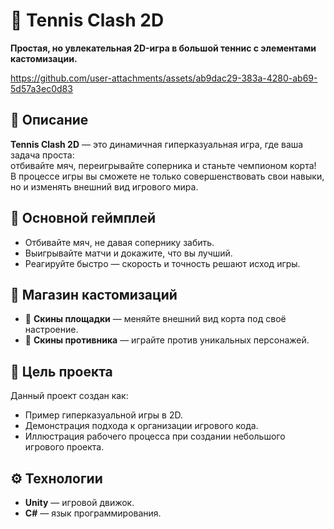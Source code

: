 # 🎾 Tennis Clash 2D  
**Простая, но увлекательная 2D-игра в большой теннис с элементами кастомизации.**  


https://github.com/user-attachments/assets/ab9dac29-383a-4280-ab69-5d57a3ec0d83

## 📜 Описание  
**Tennis Clash 2D** — это динамичная гиперказуальная игра, где ваша задача проста:  
отбивайте мяч, переигрывайте соперника и станьте чемпионом корта!  
В процессе игры вы сможете не только совершенствовать свои навыки, но и изменять внешний вид игрового мира.   

## 🎯 Основной геймплей  
- Отбивайте мяч, не давая сопернику забить.  
- Выигрывайте матчи и докажите, что вы лучший.  
- Реагируйте быстро — скорость и точность решают исход игры.  

## 🛒 Магазин кастомизаций  
- 🎨 **Скины площадки** — меняйте внешний вид корта под своё настроение.  
- 🧢 **Скины противника** — играйте против уникальных персонажей.  

## 🧩 Цель проекта  
Данный проект создан как:  
- Пример гиперказуальной игры в 2D.  
- Демонстрация подхода к организации игрового кода.  
- Иллюстрация рабочего процесса при создании небольшого игрового проекта.  

## ⚙️ Технологии  
- **Unity** — игровой движок.  
- **C#** — язык программирования.  
